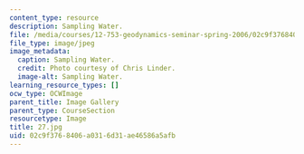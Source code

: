 ```yaml
---
content_type: resource
description: Sampling Water.
file: /media/courses/12-753-geodynamics-seminar-spring-2006/02c9f3768406a0316d31ae46586a5afb_27.jpg
file_type: image/jpeg
image_metadata:
  caption: Sampling Water.
  credit: Photo courtesy of Chris Linder.
  image-alt: Sampling Water.
learning_resource_types: []
ocw_type: OCWImage
parent_title: Image Gallery
parent_type: CourseSection
resourcetype: Image
title: 27.jpg
uid: 02c9f376-8406-a031-6d31-ae46586a5afb
---
```

